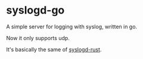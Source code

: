 # syslogd-go

A simple server for logging with syslog, written in go.

Now it only supports udp.

It's basically the same of [syslogd-rust](https://codeberg.org/fede-26/syslogd-rust).
